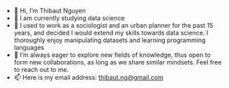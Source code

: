 - 👋 Hi, I’m Thibaut Nguyen
- 👀 I am currently studying data science
- 🌱 I used to work as a sociologist and an urban planner for the past 15 years, and decided I would extend my skills towards data science. I thoroughly enjoy manipulating datasets and learning programming languages
- 💞️ I’m always eager to explore new fields of knowledge, thus open to form new collaborations, as long as we share similar mindsets. Feel free to reach out to me.
- 📫 Here is my email address: thibaut.ng@gmail.com

<!---
thibautng/thibautng is a ✨ special ✨ repository because its `README.md` (this file) appears on your GitHub profile.
You can click the Preview link to take a look at your changes.
--->
